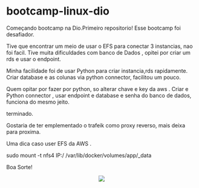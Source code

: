 # bootcamp-linux-dio

Começando bootcamp na Dio.Primeiro repositorio!
Esse bootcamp foi desafiador.

Tive que encontrar um meio de usar o EFS para conectar 3 instancias, nao foi facil.
Tive muita dificuldades com banco de Dados , opitei por criar um rds e usar o endpoint.

Minha facilidade foi de usar Python para criar instancia,rds rapidamente.
Criar database e as colunas via python connector, facilitou um pouco.

Quem opitar por fazer por python, so alterar chave e key da aws .
Criar e Python connector , usar endpoint e database e senha do banco de dados, funciona do mesmo jeito.

terminado.

Gostaria de ter emplementado o trafeik como proxy reverso, mais deixa para proxima.

Uma dica caso user EFS da AWS .

sudo mount -t nfs4 IP:/ /var/lib/docker/volumes/app/_data

Boa Sorte!

<div align="center">
<img src="https://user-images.githubusercontent.com/91704169/181019175-ce2566e7-2a19-4637-837c-e3fdc6b23005.png" />
</div>




